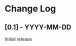 # Change Log

<!--
## [<NEW_VERSION>] - <DATE>

### Added

- Added ...
- Added ...
- Added ...


### Changed

- Changed ...
- Changed ...
- Changed ...

### Fixed

- Fixed ...
- Fixed ...
- Fixed ...

### Improved

- Improved ...


### Docs

- Added ...

-->

## [0.1] - YYYY-MM-DD

Initial release
